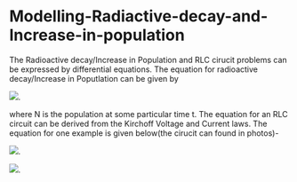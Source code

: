 # Modelling-Radiactive-decay-and-Increase-in-population
The Radioactive decay/Increase in Population and RLC cirucit problems can be expressed by differential equations. The equation for radioactive decay/Increase in Poputlation can be given by

<img src="https://render.githubusercontent.com/render/math?math=\frac{dN}{dt} = kN ">.

where N is the population at some particular time t. The equation for an RLC circuit can be derived from the Kirchoff Voltage and  Current laws. The equation for one example is given below(the cirucit can found in photos)- 

<img src="https://render.githubusercontent.com/render/math?math=V - IR -L\frac{dI}{dt} - \frac{Q}{C}= kN ">.

<img src="https://render.githubusercontent.com/render/math?math=\frac{dQ}{dt} = I">.

